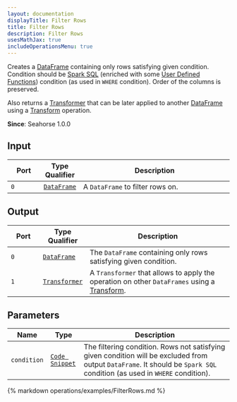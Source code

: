 ```yaml
---
layout: documentation
displayTitle: Filter Rows
title: Filter Rows
description: Filter Rows
usesMathJax: true
includeOperationsMenu: true
---
```


Creates a [DataFrame](../classes/dataframe.html) containing only rows satisfying given condition.
Condition should be
<a target="_blank" href="http://spark.apache.org/docs/{{ site.WORKFLOW_EXECUTOR_SPARK_VERSION }}/sql-programming-guide.html#sql">Spark SQL</a>
(enriched with some [User Defined Functions](../spark_sql_udf.html))
condition (as used in `WHERE` condition).
Order of the columns is preserved.

Also returns a [Transformer](../classes/transformer.html) that can be later applied
to another [DataFrame](../classes/dataframe.html) using a [Transform](transform.html) operation.

**Since**: Seahorse 1.0.0

## Input

<table>
<thead>
<tr>
<th style="width:15%">Port</th>
<th style="width:15%">Type Qualifier</th>
<th style="width:70%">Description</th>
</tr>
</thead>
<tbody>
<tr>
<td><code>0</code></td>
<td><code><a href="../classes/dataframe.html">DataFrame</a></code></td>
<td>A <code>DataFrame</code> to filter rows on.</td>
</tr>
</tbody>
</table>

## Output

<table>
<thead>
<tr>
<th style="width:15%">Port</th>
<th style="width:15%">Type Qualifier</th>
<th style="width:70%">Description</th>
</tr>
</thead>
<tbody>
<tr>
<td><code>0</code></td>
<td><code><a href="../classes/dataframe.html">DataFrame</a></code></td>
<td>The <code>DataFrame</code> containing only rows satisfying given condition.</td>
</tr>
<tr>
<td><code>1</code></td><td>
<code><a href="../classes/transformer.html">Transformer</a></code></td>
<td>A <code>Transformer</code> that allows to apply the operation on other <code>DataFrames</code> using
a <a href="transform.html">Transform</a>.</td>
</tr>
</tbody>
</table>

## Parameters

<table class="table">
<thead>
<tr>
<th style="width:15%">Name</th>
<th style="width:15%">Type</th>
<th style="width:70%">Description</th>
</tr>
</thead>
<tbody>
<tr>
<td><code>condition</code></td>
<td><code><a href="../parameter_types.html#code-snippet">Code Snippet</a></code></td>
<td>
The filtering condition. Rows not satisfying given condition will be excluded from output <code>DataFrame</code>.
It should be <code>Spark SQL</code> condition (as used in <code>WHERE</code> condition).</td>
</tr>
</tbody>
</table>

{% markdown operations/examples/FilterRows.md %}
